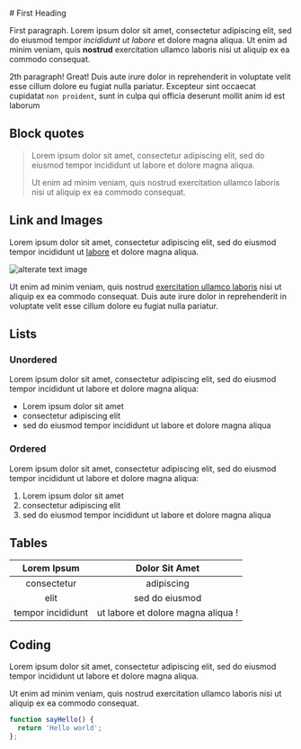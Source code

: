 # First Heading

First paragraph. Lorem ipsum dolor sit amet, consectetur adipiscing elit, sed do eiusmod tempor _incididunt ut labore_ et dolore magna aliqua. Ut enim ad minim veniam, quis **nostrud** exercitation ullamco laboris nisi ut aliquip ex ea commodo consequat.

2th paragraph! Great! Duis aute irure dolor in reprehenderit in voluptate velit esse cillum dolore eu fugiat nulla pariatur. Excepteur sint occaecat cupidatat `non proident`, sunt in culpa qui officia deserunt mollit anim id est laborum

## Block quotes

> Lorem ipsum dolor sit amet, consectetur adipiscing elit, sed do eiusmod 
> tempor incididunt ut labore et dolore magna aliqua. 
>
> Ut enim ad minim veniam, quis nostrud exercitation ullamco laboris nisi ut 
> aliquip ex ea commodo consequat.

## Link and Images

Lorem ipsum dolor sit amet, consectetur adipiscing elit, sed do eiusmod tempor incididunt ut [labore](http://www.example.com) et dolore magna aliqua. 

![alterate text image](http//www.example.com/images/image.png)

Ut enim ad minim veniam, quis nostrud [exercitation ullamco laboris][1] nisi ut aliquip ex ea commodo consequat. Duis aute irure dolor in reprehenderit in voluptate velit esse cillum dolore eu fugiat nulla pariatur.

[1]: http://www.example.com/?q=exercitation_ullamco_laboris "Exercitation Ullomaco Laboris"

## Lists

### Unordered

Lorem ipsum dolor sit amet, consectetur adipiscing elit, sed do eiusmod tempor incididunt ut labore et dolore magna aliqua:

  * Lorem ipsum dolor sit amet
  * consectetur adipiscing elit
  * sed do eiusmod tempor incididunt ut labore et dolore magna aliqua

### Ordered

Lorem ipsum dolor sit amet, consectetur adipiscing elit, sed do eiusmod tempor incididunt ut labore et dolore magna aliqua:

  1. Lorem ipsum dolor sit amet
  2. consectetur adipiscing elit
  3. sed do eiusmod tempor incididunt ut labore et dolore magna aliqua

## Tables

| Lorem Ipsum       | Dolor Sit Amet                   |
|:-----------------:|:--------------------------------:|
| consectetur       | adipiscing                       |
| elit              | sed do eiusmod                   |
| tempor incididunt | ut labore et dolore magna aliqua !

## Coding

Lorem ipsum dolor sit amet, consectetur adipiscing elit, sed do eiusmod tempor incididunt ut labore et dolore magna aliqua. 

Ut enim ad minim veniam, quis nostrud exercitation ullamco laboris nisi ut aliquip ex ea commodo consequat.

  ```javascript
  function sayHello() {
    return 'Hello world';
  };
  ```

